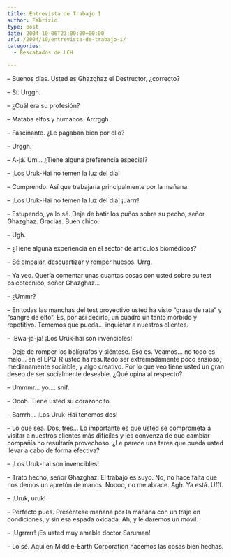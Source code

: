 ```yaml
---
title: Entrevista de Trabajo I
author: Fabrizio
type: post
date: 2004-10-06T23:00:00+00:00
url: /2004/10/entrevista-de-trabajo-i/
categories:
  - Rescatados de LCH

---
```

&#8211; Buenos días. Usted es Ghazghaz el Destructor, ¿correcto?

&#8211; Sí. Urggh.

&#8211; ¿Cuál era su profesión?

&#8211; Mataba elfos y humanos. Arrrggh.

&#8211; Fascinante. ¿Le pagaban bien por ello?

&#8211; Urggh.

&#8211; A-já. Um&#8230; ¿Tiene alguna preferencia especial?

&#8211; ¡Los Uruk-Hai no temen la luz del día!

&#8211; Comprendo. Así que trabajaría principalmente por la mañana. 

&#8211; ¡Los Uruk-Hai no temen la luz del día! ¡Jarrr! 

&#8211; Estupendo, ya lo sé. Deje de batir los puños sobre su pecho, señor Ghazghaz. Gracias. Buen chico.

&#8211; Ugh.

&#8211; ¿Tiene alguna experiencia en el sector de artículos biomédicos?

&#8211; Sé empalar, descuartizar y romper huesos. Urrg.

&#8211; Ya veo. Quería comentar unas cuantas cosas con usted sobre su test psicotécnico, señor Ghazghaz&#8230;

&#8211; ¿Ummr?

&#8211; En todas las manchas del test proyectivo usted ha visto &#8220;grasa de rata&#8221; y &#8220;sangre de elfo&#8221;. Es, por así decirlo, un cuadro un tanto mórbido y repetitivo. Tememos que pueda&#8230; inquietar a nuestros clientes.

&#8211; ¡Bwa-ja-ja! ¡Los Uruk-hai son invencibles!

&#8211; Deje de romper los bolígrafos y siéntese. Eso es. Veamos&#8230; no todo es malo&#8230; en el EPQ-R usted ha resultado ser extremadamente poco ansioso, medianamente sociable, y algo creativo. Por lo que veo tiene usted un gran deseo de ser socialmente deseable. ¿Qué opina al respecto?

&#8211; Ummmr&#8230; yo&#8230;. snif.

&#8211; Oooh. Tiene usted su corazoncito. 

&#8211; Barrrh&#8230; ¡Los Uruk-Hai tenemos dos!

&#8211; Lo que sea. Dos, tres&#8230; Lo importante es que usted se comprometa a visitar a nuestros clientes más difíciles y les convenza de que cambiar compañía no resultaría provechoso. ¿Le parece una tarea que pueda usted llevar a cabo de forma efectiva?

&#8211; ¡Los Uruk-hai son invencibles!

&#8211; Trato hecho, señor Ghazghaz. El trabajo es suyo. No, no hace falta que nos demos un apretón de manos. Noooo, no me abrace. Agh. Ya está. Ufff.

&#8211; ¡Uruk, uruk!

&#8211; Perfecto pues. Preséntese mañana por la mañana con un traje en condiciones, y sin esa espada oxidada. Ah, y le daremos un móvil.

&#8211; ¡Ugrrrrr! ¡Es usted muy amable doctor Saruman!

&#8211; Lo sé. Aquí en Middle-Earth Corporation hacemos las cosas bien hechas.